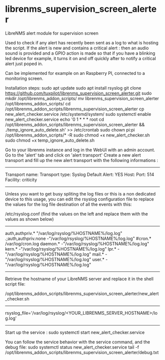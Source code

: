 # librenms_supervision_screen_alerter
LibreNMS alert module for supervision screen 

Used to check if any alert has recently been sent as a log to what is hosting the script.
If the alert is new and contains a critical alert : then an audio sound is provided and a GPIO action is made so that if you have a blinking led device for example, it turns it on and off quickly after to notify a critical alert just poped in.

Can be implemented for example on an Raspberry PI, connected to a monitoring screen.

Installation steps: 
sudo apt update
sudo apt install rsyslog
git clone https://github.com/tuxpilot/librenms_supervision_screen_alerter.git
sudo mkdir /opt/librenms_addon_scripts/
mv librenms_supervision_screen_alerter /opt/librenms_addon_scripts/
cd /opt/librenms_addon_scripts/librenms_supervision_screen_alerter
cp new_alert_checker.service /etc/systemd/system/
sudo systemctl enable new_alert_checker.service
echo '0  1    * * *   root    cd /opt/librenms_addon_scripts/librenms_supervision_screen_alerter && ./temp_ignore_auto_delete.sh' >> /etc/crontab
sudo chown pi:pi /opt/librenms_addon_scripts/* -R
sudo chmod +x new_alert_checker.sh
sudo chmod +x temp_ignore_auto_delete.sh

Go to your librenms instance and log in the WebUI with an admin account.
Go to the 'alert' tab and click on 'alert transport'
Create a new alert transport and fill up the new alert transport with the following informations : 
___________________________
  Transport name: <your transport name> 
  Transport type: Syslog 
  Default Alert: YES 
  Host: <The ip of the device hosting the script> 
  Port: 514 
  Facility: criticity 
___________________________


Unless you want to get busy spliting the log files or this is a non dedicated device to this usage, you can edit the rsyslog configuration file to replace the values for the log file destination of all the events with this:  

/etc/rsyslog.conf (find the values on the left and replace them with the values as shown below)
___________________________
  auth,authpriv.*                 "/var/log/rsyslog/%HOSTNAME%/log.log"
  *.*;auth,authpriv.none          -"/var/log/rsyslog/%HOSTNAME%/log.log"
  #cron.*                         /var/log/cron.log
  daemon.*                        -"/var/log/rsyslog/%HOSTNAME%/log.log"
  kern.*                          -"/var/log/rsyslog/%HOSTNAME%/log.log"
  lpr.*                           -"/var/log/rsyslog/%HOSTNAME%/log.log"
  mail.*                          -"/var/log/rsyslog/%HOSTNAME%/log.log"
  user.*                          -"/var/log/rsyslog/%HOSTNAME%/log.log"
___________________________
  
Retrieve the hostname of your LibreNMS server and replace it in the shell script file:

/opt/librenms_addon_scripts/librenms_supervision_screen_alerter/new_alert_checker.sh
___________________________
  rsyslog_file='/var/log/rsyslog/<YOUR_LIBRENMS_SERVER_HOSTNAME>/log.log'
___________________________

Start up the service : 
sudo systemctl start new_alert_checker.service
  
  
  
  
You can follow the service behavior with the service command, and the debug file:
sudo systemctl status new_alert_checker.service
tail -f /opt/librenms_addon_scripts/librenms_supervision_screen_alerter/debug.txt
